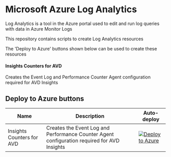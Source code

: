 # Microsoft Azure Log Analytics

Log Analytics is a tool in the Azure portal used to edit and run log queries with data in Azure Monitor Logs

This repository contains scripts to create Log Analytics resources

The 'Deploy to Azure' buttons shown below can be used to create these resources

#### Insights Counters for AVD
Creates the Event Log and Performance Counter Agent configuration required for AVD Insights

## Deploy to Azure buttons

Name | Description   | Auto-deploy   |
-----| ------------- |--------------- | 
| Insights Counters for AVD | Creates the Event Log and Performance Counter Agent configuration required for AVD Insights | [![Deploy to Azure](https://aka.ms/deploytoazurebutton)](https://portal.azure.com/#create/Microsoft.Template/uri/https%3A%2F%2Fraw.githubusercontent.com%2FBistech%2FAzure%2Fmaster%2FLogAnalytics%2FAVD%2FavdInsightsCounters.json)
